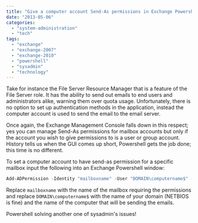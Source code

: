 ```yaml
---
title: "Give a computer account Send-As permissions in Exchange Powershell"
date: "2013-05-06"
categories: 
  - "system-administration"
  - "tech"
tags: 
  - "exchange"
  - "exchange-2007"
  - "exchange-2010"
  - "powershell"
  - "sysadmin"
  - "technology"
---
```


Take for instance the File Server Resource Manager that is a feature of the File Server role. It has the ability to send out emails to end users and administrators alike, warning them over quota usage. Unfortunately, there is no option to set up authentication methods in the application, instead the computer account is used to send the email to the email server.

Once again, the Exchange Management Console falls down in this respect; yes you can manage Send-As permissions for mailbox accounts but only if the account you wish to give permissions to is a user or group account. History tells us when the GUI comes up short, Powershell gets the job done; this time is no different.

To set a computer account to have send-as permission for a specific mailbox input the following into an Exchange Powershell window:

```powershell
Add-ADPermission -Identity "mailboxname" -User "DOMAIN\computername$" -ExtendedRights "Send-as"
```

Replace ```mailboxname``` with the name of the mailbox requiring the permissions and replace ```DOMAIN\computername$``` with the name of your domain (NETBIOS is fine) and the name of the computer that will be sending the emails.

Powershell solving another one of sysadmin's issues!
